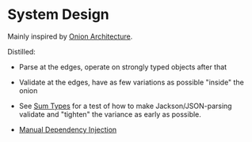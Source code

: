 # System Design

Mainly inspired by [Onion Architecture](https://medium.com/@alessandro.traversi/understanding-onion-architecture-an-example-folder-structure-9c62208cc97d#:~:text=Onion%20Architecture%20is%20a%20software,easier%20to%20evolve%20over%20time.).

Distilled:
- Parse at the edges, operate on strongly typed objects after that
- Validate at the edges, have as few variations as possible "inside" the onion

- See [Sum Types](sum-types.md) for a test of how to make Jackson/JSON-parsing validate and "tighten" the variance as early as possible.
- [Manual Dependency Injection](manual-dependency-injection.md)